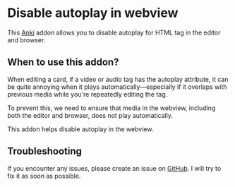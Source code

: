 # Disable autoplay in webview

This [Anki](https://apps.ankiweb.net/) addon allows you to disable autoplay for HTML tag in the editor and browser.

## When to use this addon?

When editing a card, if a video or audio tag has the autoplay attribute, it can be quite annoying when it plays
automatically—especially if it overlaps with previous media while you're repeatedly editing the tag.

To prevent this, we need to ensure that media in the webview, including both the editor and browser, does not play
automatically.

This addon helps disable autoplay in the webview.

## Troubleshooting

If you encounter any issues, please create an issue
on [GitHub](https://github.com/whatasame/anki-disable-autoplay-in-webview). I will try to fix it as soon as possible.
